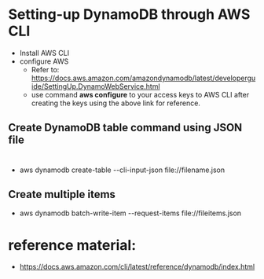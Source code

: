 # Setting-up DynamoDB through AWS CLI
- Install AWS CLI
- configure AWS
  - Refer to: https://docs.aws.amazon.com/amazondynamodb/latest/developerguide/SettingUp.DynamoWebService.html 
  - use command **aws configure** to your access keys to AWS CLI after creating the keys using the above link for reference.  

## Create DynamoDB table command using JSON file 
#
- aws dynamodb create-table --cli-input-json file://filename.json

## Create multiple items
- aws dynamodb batch-write-item --request-items file://fileitems.json

# reference material:
- https://docs.aws.amazon.com/cli/latest/reference/dynamodb/index.html 
